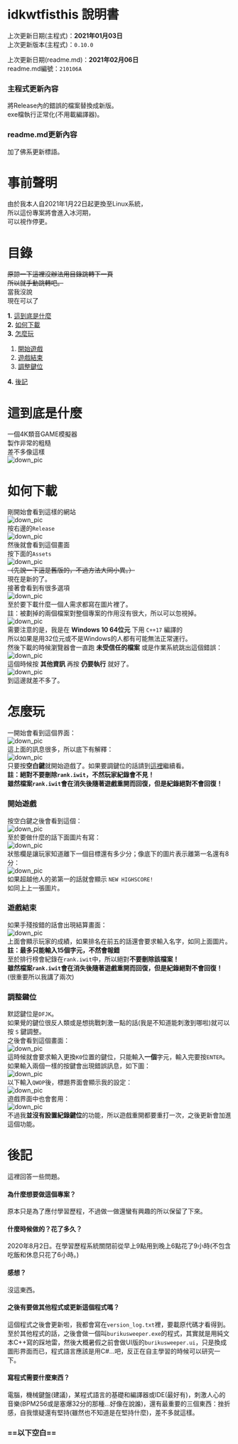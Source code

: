 
# idkwtfisthis 說明書
上次更新日期(主程式)：**2021年01月03日**  
上次更新版本(主程式)：`0.10.0` 

上次更新日期(readme.md)：**2021年02月06日**  
readme.md編號：`210106A`  
### 主程式更新內容
將Release內的錯誤的檔案替換成新版。  
exe檔執行正常化(不用載編譯器)。
### readme.md更新內容
加了佛系更新標語。
# 事前聲明
由於我本人自2021年1月22日起更換至Linux系統，  
所以這份專案將會進入冰河期，  
可以視作停更。
# 目錄
~~原諒一下這裡沒辦法用目錄跳轉下一頁~~  
~~所以就手動跳轉吧。~~  
當我沒說  
現在可以了  
<!-- TOC -->
**1.** [這到底是什麼](#這到底是什麼)  
**2.** [如何下載](#如何下載)  
**3.** [怎麼玩](#怎麼玩)  
1. [開始遊戲](#開始遊戲)  
2. [遊戲結束](#遊戲結束)  
3. [調整鍵位](#調整鍵位)  

**4.** [後記](#後記)   
<!-- /TOC -->
# 這到底是什麼
一個4K類音GAME模擬器  
製作非常的粗糙  
差不多像這樣  
![down_pic](https://github.com/DABRiXPERT/idkwtfisthis/blob/master/gameplay_screenshot/title.png)  
# 如何下載
剛開始會看到這樣的網站  
![down_pic](https://github.com/DABRiXPERT/idkwtfisthis/blob/master/gameplay_screenshot/1.png)  
按右邊的`Release`  
![down_pic](https://github.com/DABRiXPERT/idkwtfisthis/blob/master/gameplay_screenshot/2.png)  
然後就會看到這個畫面  
按下面的`Assets`  
![down_pic](https://github.com/DABRiXPERT/idkwtfisthis/blob/master/gameplay_screenshot/3.png)  
~~（先說一下這是舊版的，不過方法大同小異。）~~  
現在是新的了。  
接著會看到有很多選項  
![down_pic](https://github.com/DABRiXPERT/idkwtfisthis/blob/master/gameplay_screenshot/4.png)  
至於要下載什麼一個人需求都寫在圖片裡了。  
註：被劃掉的兩個檔案對整個專案的作用沒有很大，所以可以忽視掉。    
![down_pic](https://github.com/DABRiXPERT/idkwtfisthis/blob/master/gameplay_screenshot/5.png)  
需要注意的是，我是在 **Windows 10 64位元** 下用 `C++17` 編譯的  
所以如果是用32位元或不是Windows的人都有可能無法正常運行。  
然後下載的時候瀏覽器會一直跑 **未受信任的檔案** 或是作業系統跳出這個錯誤：  
![down_pic](https://github.com/DABRiXPERT/idkwtfisthis/blob/master/gameplay_screenshot/6.png)  
這個時候按 **其他資訊** 再按 **仍要執行** 就好了。  
![down_pic](https://github.com/DABRiXPERT/idkwtfisthis/blob/master/gameplay_screenshot/7.png)  
到這邊就差不多了。
# 怎麼玩
一開始會看到這個界面：  
![down_pic](https://github.com/DABRiXPERT/idkwtfisthis/blob/master/gameplay_screenshot/8.png)  
這上面的訊息很多，所以底下有解釋：  
![down_pic](https://github.com/DABRiXPERT/idkwtfisthis/blob/master/gameplay_screenshot/9.png)  
只要按**空白鍵**就開始遊戲了。如果要調鍵位的話請到[這裡](#調整鍵位)繼續看。  
**註：絕對不要刪除`rank.iwit`，不然玩家紀錄會不見！**  
**雖然檔案`rank.iwit`會在消失後隨著遊戲重開而回復，但是紀錄絕對不會回復！**
### 開始遊戲
按空白鍵之後會看到這個：  
![down_pic](https://github.com/DABRiXPERT/idkwtfisthis/blob/master/gameplay_screenshot/10.png)  
至於要做什麼的話下面圖片有寫：  
![down_pic](https://github.com/DABRiXPERT/idkwtfisthis/blob/master/gameplay_screenshot/11.png)  
狀態欄是讓玩家知道離下一個目標還有多少分；像底下的圖片表示離第一名還有8分：  
![down_pic](https://github.com/DABRiXPERT/idkwtfisthis/blob/master/gameplay_screenshot/12.png)  
如果超越他人的弟第一的話就會顯示 `NEW HIGHSCORE!`  
如同上上一張圖片。
### 遊戲結束
如果手殘按錯的話會出現結算畫面：  
![down_pic](https://github.com/DABRiXPERT/idkwtfisthis/blob/master/gameplay_screenshot/13.png)  
上面會顯示玩家的成績，如果排名在前五的話還會要求輸入名字，如同上面圖片。  
**註：最多只能輸入15個字元，不然會報錯**  
至於排行榜會紀錄在`rank.iwit`中，所以絕對**不要刪除該檔案！**  
**雖然檔案`rank.iwit`會在消失後隨著遊戲重開而回復，但是紀錄絕對不會回復！**  
(很重要所以我講了兩次)
### 調整鍵位
默認鍵位是`DFJK`。   
如果覺的鍵位很反人類或是想挑戰刺激一點的話(我是不知道能刺激到哪啦)就可以按 `S` 鍵調整。  
之後會看到這個畫面：  
![down_pic](https://github.com/DABRiXPERT/idkwtfisthis/blob/master/gameplay_screenshot/14.png)  
這時候就會要求輸入更換`K0`位置的鍵位，只能輸入**一個**字元，輸入完要按`ENTER`。  
如果輸入兩個一樣的按鍵會出現錯誤訊息，如下圖：  
![down_pic](https://github.com/DABRiXPERT/idkwtfisthis/blob/master/gameplay_screenshot/15.png)  
以下輸入`QWOP`後，標題界面會顯示我的設定：  
![down_pic](https://github.com/DABRiXPERT/idkwtfisthis/blob/master/gameplay_screenshot/16.png)  
遊戲界面中也會套用：  
![down_pic](https://github.com/DABRiXPERT/idkwtfisthis/blob/master/gameplay_screenshot/17.png)  
不過我**並沒有設置紀錄鍵位**的功能，所以遊戲重開都要重打一次，之後更新會加進這個功能。
# 後記
這裡回答一些問題。  
#### 為什麼想要做這個專案？
原本只是為了應付學習歷程，不過做一做還蠻有興趣的所以保留了下來。
#### 什麼時候做的？花了多久？
2020年8月2日。在學習歷程系統關閉前從早上9點用到晚上6點花了9小時(不包含吃飯和休息只花了6小時。)
#### 感想？
沒這東西。
#### 之後有要做其他程式或更新這個程式嗎？
這個程式之後會更新啦，我都會寫在`version_log.txt`裡，要載原代碼才看得到。
至於其他程式的話，之後會做一個叫`burikusweeper.exe`的程式，其實就是用純文本C++寫的踩地雷，然後大概暑假之前會做UI版的`burikusweeper.ui`，只是換成圖形界面而已，程式語言應該是用C#...吧，反正在自主學習的時候可以研究一下。
#### 寫程式需要什麼東西？
電腦，機械鍵盤(建議)，某程式語言的基礎和編譯器或IDE(最好有)，刺激人心的音樂(BPM256或是塞爆32分的那種...好像在說誰)，還有最重要的三個東西：挫折感，自我懷疑還有堅持(雖然也不知道是在堅持什麼)，差不多就這樣。


### **==以下空白==**
